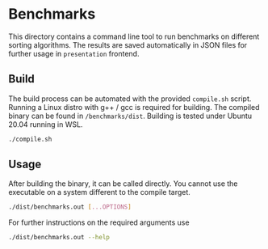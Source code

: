 # Benchmarks

This directory contains a command line tool to run benchmarks on different sorting algorithms.
The results are saved automatically in JSON files for further usage in `presentation` frontend.

## Build

The build process can be automated with the provided `compile.sh` script.
Running a Linux distro with g++ / gcc is required for building.
The compiled binary can be found in `/benchmarks/dist`.
Building is tested under Ubuntu 20.04 running in WSL.

```sh
./compile.sh
```

## Usage

After building the binary, it can be called directly. You cannot use the executable on a system different to the compile target.

```sh
./dist/benchmarks.out [...OPTIONS]
```

For further instructions on the required arguments use

```sh
./dist/benchmarks.out --help
```
